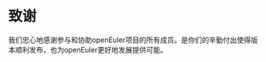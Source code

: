 # 致谢<a name="ZH-CN_TOPIC_0228211472"></a>

我们忠心地感谢参与和协助openEuler项目的所有成员。是你们的辛勤付出使得版本顺利发布，也为openEuler更好地发展提供可能。

